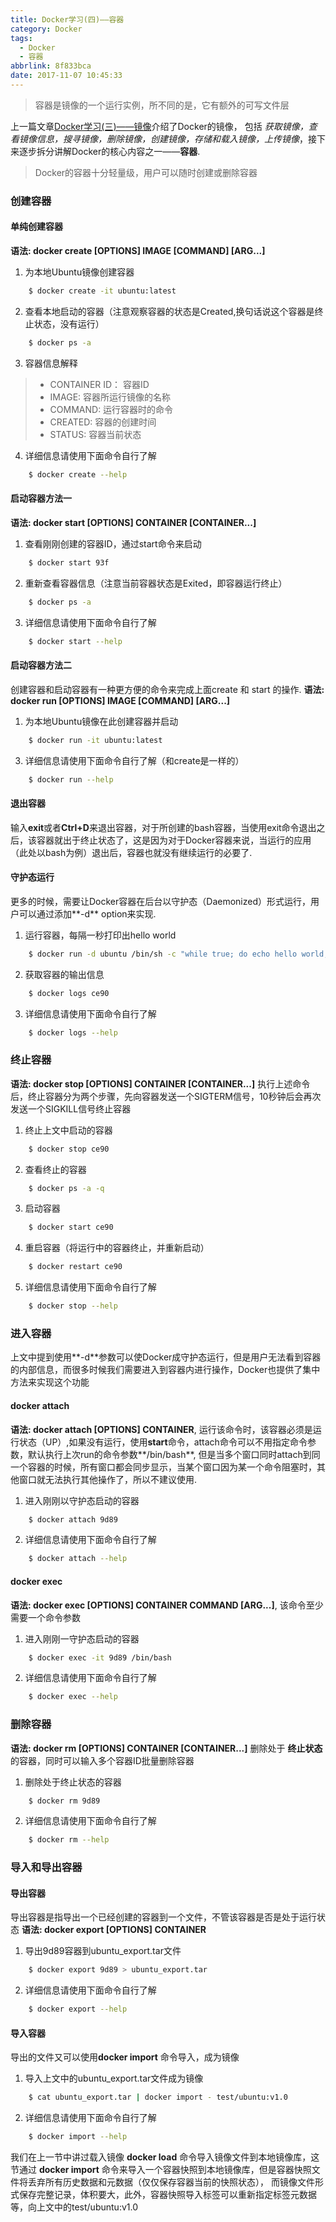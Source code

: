 ```yaml
---
title: Docker学习(四)——容器
category: Docker
tags:
  - Docker
  - 容器
abbrlink: 8f833bca
date: 2017-11-07 10:45:33
---
```


<blockquote class="blockquote-center">容器是镜像的一个运行实例，所不同的是，它有额外的可写文件层</blockquote>

上一篇文章[Docker学习(三)——镜像](http://fraserlife.com/2017/11/06/Docker%E5%AD%A6%E4%B9%A0-%E4%B8%89-%E2%80%94%E2%80%94%E9%95%9C%E5%83%8F/#more)介绍了Docker的镜像，
包括 *获取镜像，查看镜像信息，搜寻镜像，删除镜像，创建镜像，存储和载入镜像，上传镜像*，接下来逐步拆分讲解Docker的核心内容之一——**容器**.

<!--more-->

> Docker的容器十分轻量级，用户可以随时创建或删除容器

### 创建容器
#### 单纯创建容器
**语法: docker create [OPTIONS] IMAGE [COMMAND] [ARG...]**
1. 为本地Ubuntu镜像创建容器
```bash
    $ docker create -it ubuntu:latest
```
2. 查看本地启动的容器（注意观察容器的状态是Created,换句话说这个容器是终止状态，没有运行）
```bash
    $ docker ps -a
```
3.  容器信息解释
> + CONTAINER ID： 容器ID
> + IMAGE: 容器所运行镜像的名称
> + COMMAND: 运行容器时的命令
> + CREATED: 容器的创建时间
> + STATUS: 容器当前状态

4. 详细信息请使用下面命令自行了解
```bash
    $ docker create --help
```

#### 启动容器方法一
**语法: docker start [OPTIONS] CONTAINER [CONTAINER...]**
1. 查看刚刚创建的容器ID，通过start命令来启动
```bash
    $ docker start 93f
```

2. 重新查看容器信息（注意当前容器状态是Exited，即容器运行终止）
```bash
    $ docker ps -a
```

3. 详细信息请使用下面命令自行了解
```bash
    $ docker start --help
```

#### 启动容器方法二
创建容器和启动容器有一种更方便的命令来完成上面create 和 start 的操作.
**语法: docker run [OPTIONS] IMAGE [COMMAND] [ARG...]**
1. 为本地Ubuntu镜像在此创建容器并启动
```bash
    $ docker run -it ubuntu:latest
```
3. 详细信息请使用下面命令自行了解（和create是一样的）
```bash
    $ docker run --help
```
#### 退出容器
输入**exit**或者**Ctrl+D**来退出容器，对于所创建的bash容器，当使用exit命令退出之后，该容器就出于终止状态了，这是因为对于Docker容器来说，当运行的应用（此处以bash为例）退出后，容器也就没有继续运行的必要了.

#### 守护态运行
更多的时候，需要让Docker容器在后台以守护态（Daemonized）形式运行，用户可以通过添加**-d** option来实现.
1. 运行容器，每隔一秒打印出hello world
```bash
    $ docker run -d ubuntu /bin/sh -c "while true; do echo hello world; sleep 1; done"
```
2. 获取容器的输出信息
```bash
    $ docker logs ce90
```
3. 详细信息请使用下面命令自行了解
```bash
    $ docker logs --help
```

### 终止容器
**语法: docker stop [OPTIONS] CONTAINER [CONTAINER...]**
执行上述命令后，终止容器分为两个步骤，先向容器发送一个SIGTERM信号，10秒钟后会再次发送一个SIGKILL信号终止容器
1. 终止上文中启动的容器
```bash
    $ docker stop ce90
```
2. 查看终止的容器
```bash
    $ docker ps -a -q
```
3. 启动容器
```bash
    $ docker start ce90
```
4. 重启容器（将运行中的容器终止，并重新启动）
```bash
    $ docker restart ce90
```
5. 详细信息请使用下面命令自行了解
```bash
    $ docker stop --help
```


### 进入容器
上文中提到使用**-d**参数可以使Docker成守护态运行，但是用户无法看到容器的内部信息，而很多时候我们需要进入到容器内进行操作，Docker也提供了集中方法来实现这个功能
#### docker attach
**语法: docker attach [OPTIONS] CONTAINER**, 运行该命令时，该容器必须是运行状态（UP）,如果没有运行，使用**start**命令，attach命令可以不用指定命令参数，默认执行上次run的命令参数**/bin/bash**, 但是当多个窗口同时attach到同一个容器的时候，所有窗口都会同步显示，当某个窗口因为某一个命令阻塞时，其他窗口就无法执行其他操作了，所以不建议使用.
1. 进入刚刚以守护态启动的容器
```bash
    $ docker attach 9d89
```
2. 详细信息请使用下面命令自行了解
```bash
    $ docker attach --help
```

#### docker exec
**语法: docker exec [OPTIONS] CONTAINER COMMAND [ARG...]**, 该命令至少需要一个命令参数
1. 进入刚刚一守护态启动的容器
```bash
    $ docker exec -it 9d89 /bin/bash
```
2. 详细信息请使用下面命令自行了解
```bash
    $ docker exec --help
```

### 删除容器
**语法: docker rm [OPTIONS] CONTAINER [CONTAINER...]** 删除处于 **终止状态** 的容器，同时可以输入多个容器ID批量删除容器
1. 删除处于终止状态的容器
```bash
    $ docker rm 9d89
```
2. 详细信息请使用下面命令自行了解
```bash
    $ docker rm --help
```

### 导入和导出容器
#### 导出容器
导出容器是指导出一个已经创建的容器到一个文件，不管该容器是否是处于运行状态
**语法: docker export [OPTIONS] CONTAINER**
1. 导出9d89容器到ubuntu_export.tar文件
```bash
    $ docker export 9d89 > ubuntu_export.tar
```
2. 详细信息请使用下面命令自行了解
```bash
    $ docker export --help
```

#### 导入容器
导出的文件又可以使用**docker import** 命令导入，成为镜像
1. 导入上文中的ubuntu_export.tar文件成为镜像
```bash
    $ cat ubuntu_export.tar | docker import - test/ubuntu:v1.0
```
2. 详细信息请使用下面命令自行了解
```bash
    $ docker import --help
```

我们在上一节中讲过载入镜像 **docker load** 命令导入镜像文件到本地镜像库，这节通过 **docker import** 命令来导入一个容器快照到本地镜像库，但是容器快照文件将丢弃所有历史数据和元数据（仅仅保存容器当前的快照状态）， 而镜像文件形式保存完整记录，体积要大，此外，容器快照导入标签可以重新指定标签元数据等，向上文中的test/ubuntu:v1.0
